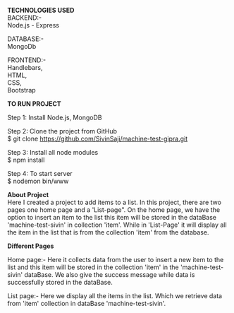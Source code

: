 ____TECHNOLOGIES USED____<br/>
BACKEND:-<br/>
 Node.js - Express

DATABASE:- <br/>
MongoDb<br/>

FRONTEND:- <br/>
Handlebars,<br/>
HTML,<br/>
CSS,<br/>
Bootstrap<br/>

____TO RUN PROJECT____<br/>

Step 1: Install Node.js, MongoDB<br/>

Step 2: Clone the project from GitHub<br/>
$ git clone https://github.com/SivinSaji/machine-test-gipra.git<br/>

Step 3: Install all node modules<br/>
$ npm install <br/>

Step 4: To start server <br/>
$ nodemon bin/www<br/>

____About Project____ <br/>
Here I created a project to add items to a list. In this project, there are two pages one home page and a 'List-page". On the home page, we have the option to insert an item to the list this item will be stored in the dataBase 'machine-test-sivin' in collection 'item'. While in 'List-Page' it will display all the item in the list that is from the collection 'item' from the database.<br/>


____Different Pages____<br/>

Home page:- Here it collects data from the user to insert a new item to the list and this item will be stored in the collection 'item' in the 'machine-test-sivin' dataBase. We also give the success message while data is successfully stored in the dataBase.<br/>

List page:-  Here we display all the items in the list. Which we retrieve data from 'item' collection in dataBase 'machine-test-sivin'.
